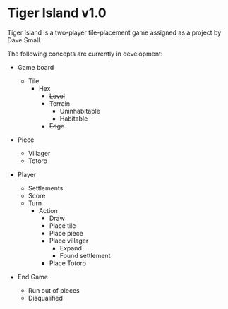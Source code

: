 # Tiger Island v1.0

Tiger Island is a two-player tile-placement game assigned as a project by Dave Small. 

The following concepts are currently in development:

* Game board
  * Tile
    * Hex
      * ~~Level~~
      * ~~Terrain~~
        * Uninhabitable 
        * Habitable 
      * ~~Edge~~

* Piece
  * Villager
  * Totoro

* Player
  * Settlements
  * Score
  * Turn
    * Action
      * Draw
      * Place tile
      * Place piece
      * Place villager
        * Expand
        * Found settlement 
      * Place Totoro

* End Game
  * Run out of pieces
  * Disqualified 


